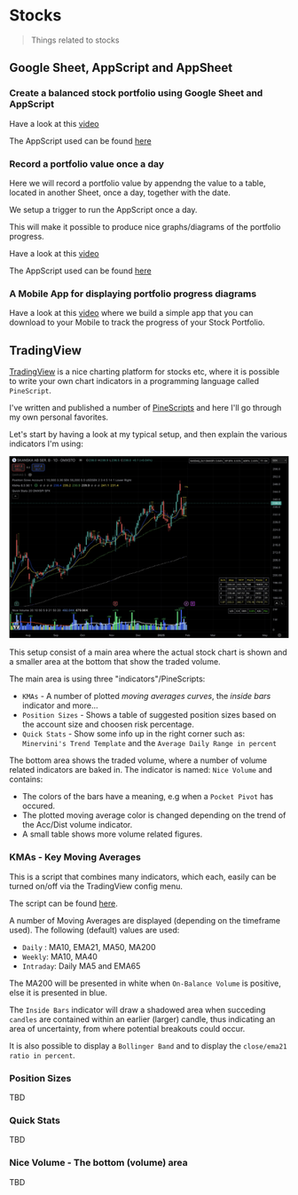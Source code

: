 # Stocks
> Things related to stocks

## Google Sheet, AppScript and AppSheet

### Create a balanced stock portfolio using Google Sheet and AppScript

Have a look at this [video](https://youtu.be/DV2nnXCDXNk?si=8qfXGwztY7jiBaQz)

The AppScript used can be found [here](AppScript/balanced_portfolio.gs)

### Record a portfolio value once a day

Here we will record a portfolio value by appendng the value to a table,
located in another Sheet, once a day, together with the date.

We setup a trigger to run the AppScript once a day.

This will make it possible to produce nice graphs/diagrams of the portfolio progress.

Have a look at this [video](https://youtu.be/lW_x_L9ncuI?si=vB41r96hh3aVIKw0)

The AppScript used can be found [here](AppScript/record_portfolio_value.gs)

### A Mobile App for displaying portfolio progress diagrams

Have a look at this [video](https://youtu.be/xnGumHzS5TA?si=-cNkXFTiTh0D_2J6)
where we build a simple app that you can download to your Mobile to track
the progress of your Stock Portfolio.

## TradingView

[TradingView](https://www.tradingview.com/about/) is a nice charting platform
for stocks etc, where it is possible to write your own chart indicators in
a programming language called `PineScript`.

I've written and published a number of [PineScripts](https://www.tradingview.com/u/kruskakli/#published-scripts)
and here I'll go through my own personal favorites.

Let's start by having a look at my typical setup, and then explain the various indicators I'm using:

<img src="images/tradingview_setup.png" width=800/>

This setup consist of a main area where the actual stock chart is shown and a smaller area at the bottom
that show the traded volume.

The main area is using three "indicators"/PineScripts:

* `KMAs` - A number of plotted _moving averages curves_, the _inside bars_ indicator and more...
* `Position Sizes` - Shows a table of suggested position sizes based on the account size and choosen risk percentage.
* `Quick Stats` - Show some info up in the right corner such as: `Minervini's Trend Template` and the `Average Daily Range in percent`   

The bottom area shows the traded volume, where a number of volume related indicators are baked in.
The indicator is named: `Nice Volume` and contains:

* The colors of the bars have a meaning, e.g when a `Pocket Pivot` has occured.
* The plotted moving average color is changed depending on the trend of the Acc/Dist volume indicator.
* A small table shows more volume related figures.

### KMAs - Key Moving Averages

This is a script that combines many indicators, which each, easily can be turned on/off via the TradingView config menu.

The script can be found [here](PineScript/kmas.pine).

A number of Moving Averages are displayed (depending on the timeframe used).
The following (default) values are used:

* `Daily` : MA10, EMA21, MA50, MA200
* `Weekly`: MA10, MA40
* `Intraday`: Daily MA5 and EMA65

The MA200 will be presented in white when `On-Balance Volume` is positive, else it is presented in blue.

The `Inside Bars` indicator will draw a shadowed area when succeding `candles` are contained within
an earlier (larger) candle, thus indicating an area of uncertainty, from where potential breakouts
could occur. 

It is also possible to display a `Bollinger Band` and to display the `close/ema21 ratio in percent`.

### Position Sizes

TBD

### Quick Stats

TBD

### Nice Volume - The bottom (volume) area

TBD
